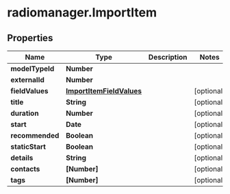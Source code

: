 # radiomanager.ImportItem

## Properties
Name | Type | Description | Notes
------------ | ------------- | ------------- | -------------
**modelTypeId** | **Number** |  | 
**externalId** | **Number** |  | 
**fieldValues** | [**ImportItemFieldValues**](ImportItemFieldValues.md) |  | [optional] 
**title** | **String** |  | [optional] 
**duration** | **Number** |  | [optional] 
**start** | **Date** |  | [optional] 
**recommended** | **Boolean** |  | [optional] 
**staticStart** | **Boolean** |  | [optional] 
**details** | **String** |  | [optional] 
**contacts** | **[Number]** |  | [optional] 
**tags** | **[Number]** |  | [optional] 


